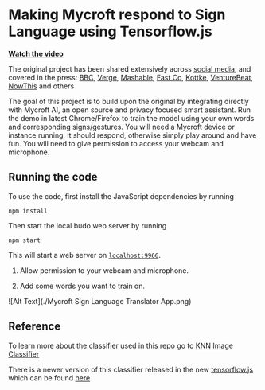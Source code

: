 # Making Mycroft respond to Sign Language using Tensorflow.js

**[Watch the video](https://www.youtube.com/watch?v=kS53y6GWm0w)**

The original project has been shared extensively across [social media](https://twitter.com/shekitup/status/1017072947624857605), and covered in the press: [BBC](https://www.bbc.com/news/technology-44891054), [Verge](https://www.theverge.com/2018/7/24/17606614/amazon-alexa-echo-mod-sign-language-gestures-ai), [Mashable](https://mashable.com/video/amazon-alexa-sign-language/), [Fast Co](https://www.fastcompany.com/90202730/this-clever-app-lets-amazon-alexa-read-sign-language), [Kottke](https://kottke.org/18/07/making-amazon-alexa-respond-to-sign-language-using-ai), [VentureBeat](https://venturebeat.com/2018/07/24/amazon-alexa-mod-turns-sign-language-into-voice-commands/), [NowThis](https://www.facebook.com/NowThisFuture/videos/alexa-can-now-understand-sign/2221206704587164/) and others  

The goal of this project is to build upon the original by integrating directly with Mycroft AI, an open source and privacy focused smart assistant.  Run the demo in latest Chrome/Firefox to train the model using your own words and corresponding signs/gestures. You will need a Mycroft device or instance running, it should respond, otherwise simply play around and have fun. You will need to give permission to access your webcam and microphone.


## Running the code
To use the code, first install the JavaScript dependencies by running  

```
npm install
```

Then start the local budo web server by running 

```
npm start
```

This will start a web server on [`localhost:9966`](http://localhost:9966). 

1. Allow permission to your webcam and microphone. 

2. Add some words you want to train on. 

![Alt Text](./Mycroft Sign Language Translator App.png)

## Reference
To learn more about the classifier used in this repo go to [KNN Image Classifier](https://github.com/PAIR-code/deeplearnjs/tree/master/models/knn_image_classifier)

There is a newer version of this classifier released in the new [tensorflow.js](https://js.tensorflow.org) which can be found [here](https://github.com/tensorflow/tfjs-models/tree/master/knn-classifier)

